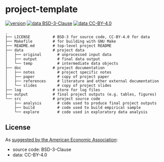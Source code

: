 # project-template

[![version](https://img.shields.io/badge/version-2024.01-blue)]()
[![data BSD-3-Clause](https://img.shields.io/badge/code-BSD_3--Clause-blue.svg)](https://opensource.org/licenses/BSD-3-Clause)
[![data CC-BY-4.0](https://img.shields.io/badge/data-CC_BY_4.0-lightgrey.svg)](https://creativecommons.org/licenses/by-nc/4.0/)

```
.
├── LICENSE          # BSD-3 for source code, CC-BY-4.0 for data
├── Makefile         # for building with GNU Make
├── README.md        # top-level project README
├── data             # project data
│   ├── original       # unprocessed input data 
│   ├── output         # final data output
│   └── temp           # intermediate data objects
├── doc              # project documentation
│   ├── notes          # project specific notes
│   ├── paper          # copy of project paper
│   ├── references     # literature and other external documentation
│   └── slides         # copy of project slides
├── log              # store for log files
├── output           # final project outputs (e.g. tables, figures)
└── src              # project source code
    ├── analysis       # code used to produce final project outputs
    ├── build          # code used to build empirical sample
    └── explore        # code used in exploratory data analysis
```

## License

As [suggested by the American Economic Association](https://www.aeaweb.org/journals/data/faq#license):

- source code: BSD-3-Clause
- data: CC-BY-4.0

